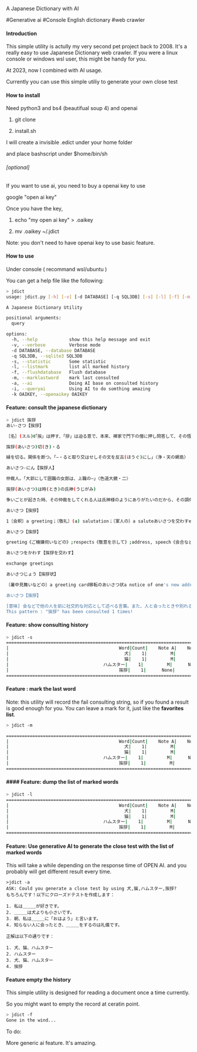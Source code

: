 A Japanese Dictionary with AI

#Generative ai #Console English dictionary #web crawler

#### Introduction

This simple utility is actully my very second pet project back to 2008. It's a really easy to use Japanese Dictionary web crawler. If you were a linux console or windows wsl user, this might be handy for you.

At 2023, now I combined with AI usage.

Currently you can use this simple utiliy to generate your own close test

#### How to install

Need python3 and bs4 (beautifual soup 4) and openai

1. git clone

2. install.sh

I will create a invisible .edict under your home folder

and place bashscript under $home/bin/sh

###### [optional]

If you want to use ai, you need to buy a openai key to use

google "open ai key"

Once you have the key,

1. echo "my open ai key" > .oaikey

2. mv .oaikey ~/.jdict

Note: you don't need to have openai key to use basic feature.

#### How to use

Under console ( recommand wsl/ubuntu )

You can get a help file like the following:

```bash
> jdict
usage: jdict.py [-h] [-v] [-d DATABASE] [-q SQL3DB] [-s] [-l] [-f] [-m] [-a] [-i] [-k OAIKEY] [query ...]

A Japanese Dictionary Utility

positional arguments:
  query

options:
  -h, --help            show this help message and exit
  -v, --verbose         Verbose mode
  -d DATABASE, --database DATABASE
  -q SQL3DB, --sqlite3 SQL3DB
  -s, --statistic       Some statistic
  -l, --listmark        list all marked history
  -f, --flushdatabase   Flush database
  -m, --marklastword    mark last consulted
  -a, --ai              Doing AI base on consulted history
  -i, --queryai         Using AI to do somthing amazing
  -k OAIKEY, --openaikey OAIKEY
```

#### Feature: consult the japanese dictionary

```bash
> jdict 挨拶
あい‐さつ【挨拶】

［名］(スル)《「挨」は押す、「拶」は迫る意で、本来、禅家で門下の僧に押し問答して、その悟りの深浅を試すこと》    １ 人に会ったときや別れるときなどに取り交わす礼にかなった動作や言葉。「—を交わす...

挨拶(あいさつ)切(き)・る

縁を切る。関係を断つ。「—・ると取り交はせしその文を反古(ほうぐ)にし」〈浄・天の網島〉

あいさつ‐にん【挨拶人】

仲裁人。「大郭にして囲職の女郎は、上職の—」〈色道大鏡・二〉

挨拶(あいさつ)は時(とき)の氏神(うじがみ)

争いごとが起きた時、その仲裁をしてくれる人は氏神様のようにありがたいのだから、その調停には従うべきであること。仲裁は時の 氏神。

あいさつ【挨拶】

1〔会釈〕a greeting；〔敬礼〕(a) salutation；〔軍人の〕a saluteあいさつを交わすexchange greetings／〔頭を下げて〕bow to each oth...

あいさつ【挨拶】

greeting《ご機嫌伺いなどの》;respects《敬意を示して》;address, speech《会合などでの》

あいさつをかわす【挨拶を交わす】

exchange greetings

あいさつじょう【挨拶状】

〔暑中見舞いなどの〕a greeting card移転のあいさつ状a notice of one's new address

あいさつ【挨拶】

[意味] 会などで他の人を前に社交的な対応として述べる言葉。また、人と会ったときや別れるときなどに交わす言葉や動作など、自分と相手との間に関係があることを示そうとする言語行動をいう。[英] a ...
This pattern : "挨拶" has been consulted 1 times!
```

#### Feature: show consulting history

```bash
> jdict -s
=======================================================================================
|                                          Word|Count|    Note A|    Note B|    Note C|
|                                            犬|    1|         M|      None|      None|
|                                            猫|    1|         M|      None|      None|
|                                    ハムスター|    1|         M|      None|      None|
|                                          挨拶|    1|      None|      None|      None|
=======================================================================================
```

#### Feature : mark the last word

Note: this utility will record the fail consulting string, so if you found a result is good enough for you. You can leave a mark for it, just like the **favorites list**.

```bash
> jdict -m

=======================================================================================
|                                          Word|Count|    Note A|    Note B|    Note C|
|                                            犬|    1|         M|      None|      None|
|                                            猫|    1|         M|      None|      None|
|                                    ハムスター|    1|         M|      None|      None|
|                                          挨拶|    1|         M|      None|      None|
=======================================================================================
```

#### #### Feature: dump the list of marked words

```bash
> jdict -l
=======================================================================================
|                                          Word|Count|    Note A|    Note B|    Note C|
|                                            犬|    1|         M|      None|      None|
|                                            猫|    1|         M|      None|      None|
|                                    ハムスター|    1|         M|      None|      None|
|                                          挨拶|    1|         M|      None|      None|
=======================================================================================
```

#### Feature: Use generative AI to generate the close test with the list of marked words

This will take a while depending on the response time of OPEN AI. and you probably will get different result every time. 

```textile
>jdict -a
ASK: Could you generate a close test by using 犬,猫,ハムスター,挨拶?
もちろんです！以下にクローズドテストを作成します：

1. 私は＿＿＿が好きです。
2. ＿＿＿は犬よりも小さいです。
3. 朝、私は＿＿＿に「おはよう」と言います。
4. 知らない人に会ったとき、＿＿＿をするのは礼儀です。

正解は以下の通りです：

1. 犬、猫、ハムスター
2. ハムスター
3. 犬、猫、ハムスター
4. 挨拶
```

#### Feature empty the history

This simple utility is designed for reading a document once a time currently.

So you might want to empty the record at ceratin point.

```bash
> jdict -f
Gone in the wind...
```

To do:

More generic ai feature. It's amazing.
